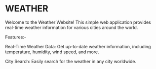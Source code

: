 # WEATHER

Welcome to the Weather Website! This simple web application provides real-time weather information for various cities around the world.

Features:-

Real-Time Weather Data: Get up-to-date weather information, including temperature, humidity, wind speed, and more.

City Search: Easily search for the weather in any city worldwide.
